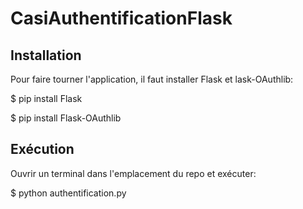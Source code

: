 # CasiAuthentificationFlask

## Installation
Pour faire tourner l'application, il faut installer Flask et lask-OAuthlib:

  $ pip install Flask

  $ pip install Flask-OAuthlib

## Exécution
Ouvrir un terminal dans l'emplacement du repo et exécuter:

  $ python authentification.py
